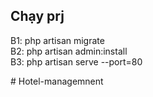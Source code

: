 <h2>
Chạy prj
</h2>
<p>
B1: php artisan migrate
<br>
B2: php artisan admin:install
<br>
B3: php artisan serve --port=80     
</p>#   H o t e l - m a n a g e m n e n t  
 